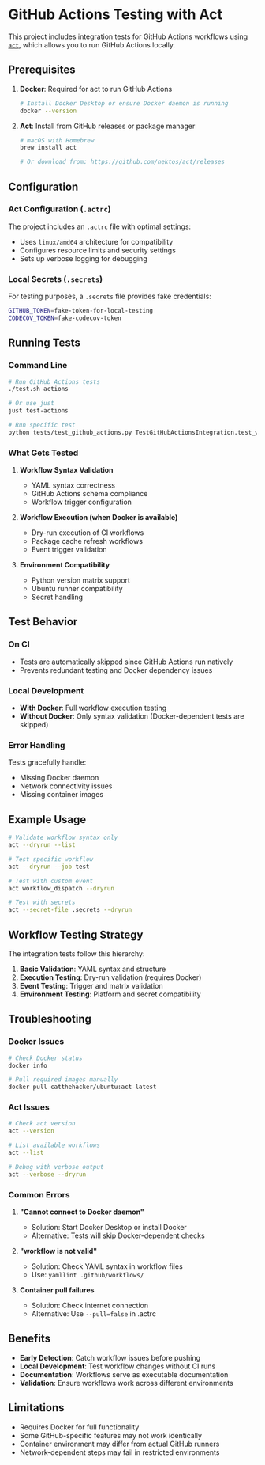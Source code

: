# GitHub Actions Testing with Act

This project includes integration tests for GitHub Actions workflows using [`act`](https://github.com/nektos/act), which allows you to run GitHub Actions locally.

## Prerequisites

1. **Docker**: Required for act to run GitHub Actions
   ```bash
   # Install Docker Desktop or ensure Docker daemon is running
   docker --version
   ```

2. **Act**: Install from GitHub releases or package manager
   ```bash
   # macOS with Homebrew
   brew install act
   
   # Or download from: https://github.com/nektos/act/releases
   ```

## Configuration

### Act Configuration (`.actrc`)
The project includes an `.actrc` file with optimal settings:
- Uses `linux/amd64` architecture for compatibility
- Configures resource limits and security settings
- Sets up verbose logging for debugging

### Local Secrets (`.secrets`)
For testing purposes, a `.secrets` file provides fake credentials:
```bash
GITHUB_TOKEN=fake-token-for-local-testing
CODECOV_TOKEN=fake-codecov-token
```

## Running Tests

### Command Line
```bash
# Run GitHub Actions tests
./test.sh actions

# Or use just
just test-actions

# Run specific test
python tests/test_github_actions.py TestGitHubActionsIntegration.test_workflow_syntax_validation
```

### What Gets Tested

1. **Workflow Syntax Validation**
   - YAML syntax correctness
   - GitHub Actions schema compliance
   - Workflow trigger configuration

2. **Workflow Execution (when Docker is available)**
   - Dry-run execution of CI workflows
   - Package cache refresh workflows
   - Event trigger validation

3. **Environment Compatibility**
   - Python version matrix support
   - Ubuntu runner compatibility
   - Secret handling

## Test Behavior

### On CI
- Tests are automatically skipped since GitHub Actions run natively
- Prevents redundant testing and Docker dependency issues

### Local Development
- **With Docker**: Full workflow execution testing
- **Without Docker**: Only syntax validation (Docker-dependent tests are skipped)

### Error Handling
Tests gracefully handle:
- Missing Docker daemon
- Network connectivity issues
- Missing container images

## Example Usage

```bash
# Validate workflow syntax only
act --dryrun --list

# Test specific workflow
act --dryrun --job test

# Test with custom event
act workflow_dispatch --dryrun

# Test with secrets
act --secret-file .secrets --dryrun
```

## Workflow Testing Strategy

The integration tests follow this hierarchy:

1. **Basic Validation**: YAML syntax and structure
2. **Execution Testing**: Dry-run validation (requires Docker)
3. **Event Testing**: Trigger and matrix validation
4. **Environment Testing**: Platform and secret compatibility

## Troubleshooting

### Docker Issues
```bash
# Check Docker status
docker info

# Pull required images manually
docker pull catthehacker/ubuntu:act-latest
```

### Act Issues
```bash
# Check act version
act --version

# List available workflows
act --list

# Debug with verbose output
act --verbose --dryrun
```

### Common Errors

1. **"Cannot connect to Docker daemon"**
   - Solution: Start Docker Desktop or install Docker
   - Alternative: Tests will skip Docker-dependent checks

2. **"workflow is not valid"**
   - Solution: Check YAML syntax in workflow files
   - Use: `yamllint .github/workflows/`

3. **Container pull failures**
   - Solution: Check internet connection
   - Alternative: Use `--pull=false` in .actrc

## Benefits

- **Early Detection**: Catch workflow issues before pushing
- **Local Development**: Test workflow changes without CI runs
- **Documentation**: Workflows serve as executable documentation
- **Validation**: Ensure workflows work across different environments

## Limitations

- Requires Docker for full functionality
- Some GitHub-specific features may not work identically
- Container environment may differ from actual GitHub runners
- Network-dependent steps may fail in restricted environments